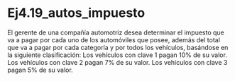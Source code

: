 # Ej4.19_autos_impuesto

El gerente de una compañía automotriz desea determinar el impuesto
que va a pagar por cada uno de los automóviles que posee,
además del total que va a pagar por cada categoría y por todos los
vehículos, basándose en la siguiente clasificación:
Los vehículos con clave 1 pagan 10% de su valor.
Los vehículos con clave 2 pagan 7% de su valor.
Los vehículos con clave 3 pagan 5% de su valor.
